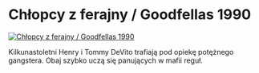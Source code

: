 Chłopcy z ferajny / Goodfellas 1990 
=============
[![Chłopcy z ferajny / Goodfellas 1990 ](http://vidos.pl/images/player.gif)](http://vidos.pl/chlopcy-z-ferajny-goodfellas-1990)

 Kilkunastoletni Henry i Tommy DeVito trafiają pod opiekę potężnego gangstera. Obaj szybko uczą się panujących w mafii reguł.
